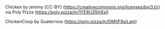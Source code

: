 Chicken by jeremy [CC-BY] (https://creativecommons.org/licenses/by/3.0/) via Poly Pizza (https://poly.pizza/m/1YE8U35HXsI)

ChickenCoop by Quaternius (https://poly.pizza/m/DM0F8siLam)
